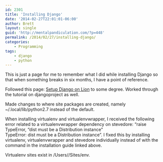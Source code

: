 ```yaml
---
id: 2301
title: 'Installing Django'
date: '2014-02-27T22:01:01-06:00'
author: Brett
layout: single
guid: 'http://mentalpandiculation.com/?p=448'
permalink: /2014/02/27/installing-django/
categories:
    - Programming
tags:
    - django
    - python
---
```


This is just a page for me to remember what I did while installing Django so that when something breaks in six months, I have a point of reference.

Followed this page: [Setup Django on Lion](http://hackercodex.com/guide/python-install-django-on-mac-osx-lion-10.7/) to some degree. Worked through the tutorial on djangoproject as well.

Made changes to where site packages are created, namely ~/.local/lib/python2.7 instead of the default.

When installing virtualenv and virtualenvwrapper, I received the following error related to a virtualenvwrapper dependency on stevedore: “raise TypeError, “dist must be a Distribution instance”  
TypeError: dist must be a Distribution instance”. I fixed this by installing virtualenv, virtualenvwrapper and stevedore individually instead of with the command in the installation guide linked above.

Virtualenv sites exist in /Users/<myuser>/Sites/env.</myuser>